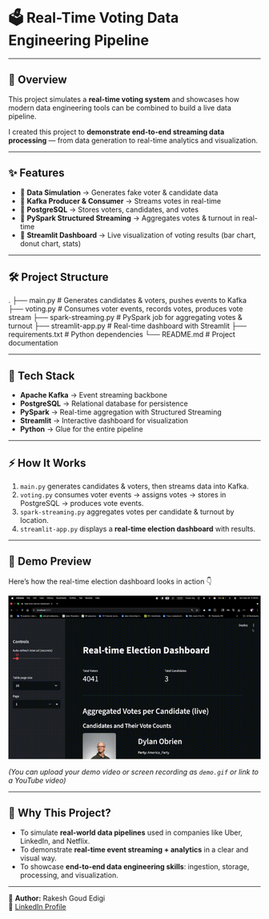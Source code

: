 # 🗳️ Real-Time Voting Data Engineering Pipeline  
---

## 🚀 Overview  
This project simulates a **real-time voting system** and showcases how modern data engineering tools can be combined to build a live data pipeline.  

I created this project to **demonstrate end-to-end streaming data processing** — from data generation to real-time analytics and visualization.  

---

## ✨ Features  
- 🔹 **Data Simulation** → Generates fake voter & candidate data  
- 🔹 **Kafka Producer & Consumer** → Streams votes in real-time  
- 🔹 **PostgreSQL** → Stores voters, candidates, and votes  
- 🔹 **PySpark Structured Streaming** → Aggregates votes & turnout in real-time  
- 🔹 **Streamlit Dashboard** → Live visualization of voting results (bar chart, donut chart, stats)  

---

## 🛠️ Project Structure  
.
├── main.py              # Generates candidates & voters, pushes events to Kafka
├── voting.py            # Consumes voter events, records votes, produces vote stream
├── spark-streaming.py   # PySpark job for aggregating votes & turnout
├── streamlit-app.py     # Real-time dashboard with Streamlit
├── requirements.txt     # Python dependencies
└── README.md            # Project documentation

---

## 🧰 Tech Stack  
- **Apache Kafka** → Event streaming backbone  
- **PostgreSQL** → Relational database for persistence  
- **PySpark** → Real-time aggregation with Structured Streaming  
- **Streamlit** → Interactive dashboard for visualization  
- **Python** → Glue for the entire pipeline  

---

## ⚡ How It Works  
1. `main.py` generates candidates & voters, then streams data into Kafka.  
2. `voting.py` consumes voter events → assigns votes → stores in PostgreSQL → produces vote events.  
3. `spark-streaming.py` aggregates votes per candidate & turnout by location.  
4. `streamlit-app.py` displays a **real-time election dashboard** with results.  

---

## 🎥 Demo Preview  

Here’s how the real-time election dashboard looks in action 👇  

![Demo Preview](demo.gif)  

*(You can upload your demo video or screen recording as `demo.gif` or link to a YouTube video)*  

---

## 🎯 Why This Project?  
- To simulate **real-world data pipelines** used in companies like Uber, LinkedIn, and Netflix.  
- To demonstrate **real-time event streaming + analytics** in a clear and visual way.  
- To showcase **end-to-end data engineering skills**: ingestion, storage, processing, and visualization.  

---

👤 **Author:** Rakesh Goud Edigi  
📩 [LinkedIn Profile](https://www.linkedin.com/in/rakeshgoud-edigi)  

